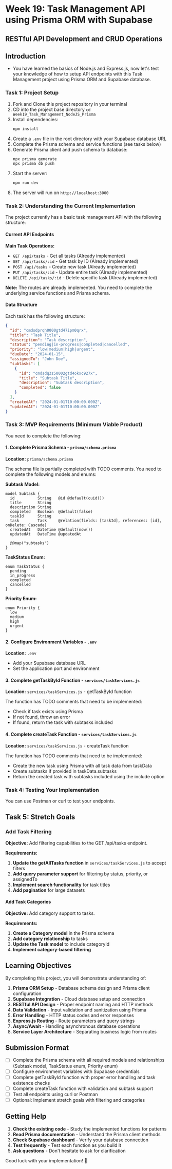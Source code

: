 # Week 19: Task Management API using Prisma ORM with Supabase

## RESTful API Development and CRUD Operations

## Introduction

- You have learned the basics of Node.js and Express.js, now let's test your knowledge of how to setup API endpoints with this Task Management project using Prisma ORM and Supabase database.

### Task 1: Project Setup

1. Fork and Clone this project repository in your terminal
2. CD into the project base directory `cd Week19_Task_Management_NodeJS_Prisma`
3. Install dependencies:
   ```bash
   npm install
   ```
4. Create a `.env` file in the root directory with your Supabase database URL
5. Complete the Prisma schema and service functions (see tasks below)
6. Generate Prisma client and push schema to database:
   ```bash
   npx prisma generate
   npx prisma db push
   ```
7. Start the server:
   ```bash
   npm run dev
   ```
8. The server will run on `http://localhost:3000`

### Task 2: Understanding the Current Implementation

The project currently has a basic task management API with the following structure:

#### Current API Endpoints

**Main Task Operations:**

- `GET /api/tasks` - Get all tasks (Already implemented)
- `GET /api/tasks/:id` - Get task by ID (Already implemented)
- `POST /api/tasks` - Create new task (Already implemented)
- `PUT /api/tasks/:id` - Update entire task (Already implemented)
- `DELETE /api/tasks/:id` - Delete specific task (Already implemented)

**Note:** The routes are already implemented. You need to complete the underlying service functions and Prisma schema.

#### Data Structure

Each task has the following structure:

```json
{
  "id": "cmdsdprqh0000gtd47ipm0qrx",
  "title": "Task Title",
  "description": "Task description",
  "status": "pending|in-progress|completed|cancelled",
  "priority": "low|medium|high|urgent",
  "dueDate": "2024-01-15",
  "assignedTo": "John Doe",
  "subtasks": [
    {
      "id": "cmdsdq3z50002gtd4okxc927x",
      "title": "Subtask Title",
      "description": "Subtask description",
      "completed": false
    }
  ],
  "createdAt": "2024-01-01T10:00:00.000Z",
  "updatedAt": "2024-01-01T10:00:00.000Z"
}
```

### Task 3: MVP Requirements (Minimum Viable Product)

You need to complete the following:

#### 1. Complete Prisma Schema - `prisma/schema.prisma`

**Location:** `prisma/schema.prisma`

The schema file is partially completed with TODO comments. You need to complete the following models and enums:

**Subtask Model:**

```prisma
model Subtask {
  id          String   @id @default(cuid())
  title       String
  description String
  completed   Boolean  @default(false)
  taskId      String
  task        Task     @relation(fields: [taskId], references: [id], onDelete: Cascade)
  createdAt   DateTime @default(now())
  updatedAt   DateTime @updatedAt

  @@map("subtasks")
}
```

**TaskStatus Enum:**

```prisma
enum TaskStatus {
  pending
  in_progress
  completed
  cancelled
}
```

**Priority Enum:**

```prisma
enum Priority {
  low
  medium
  high
  urgent
}
```

#### 2. Configure Environment Variables - `.env`

**Location:** `.env`

- Add your Supabase database URL
- Set the application port and environment

#### 3. Complete getTaskById Function - `services/taskServices.js`

**Location:** `services/taskServices.js` - getTaskById function

The function has TODO comments that need to be implemented:

- Check if task exists using Prisma
- If not found, throw an error
- If found, return the task with subtasks included

#### 4. Complete createTask Function - `services/taskServices.js`

**Location:** `services/taskServices.js` - createTask function

The function has TODO comments that need to be implemented:

- Create the new task using Prisma with all task data from taskData
- Create subtasks if provided in taskData.subtasks
- Return the created task with subtasks included using the include option

### Task 4: Testing Your Implementation

You can use Postman or curl to test your endpoints.

## Task 5: Stretch Goals

### Add Task Filtering

**Objective:** Add filtering capabilities to the GET /api/tasks endpoint.

**Requirements:**

1. **Update the getAllTasks function** in `services/taskServices.js` to accept filters
2. **Add query parameter support** for filtering by status, priority, or assignedTo
3. **Implement search functionality** for task titles
4. **Add pagination** for large datasets

#### Add Task Categories

**Objective:** Add category support to tasks.

**Requirements:**

1. **Create a Category model** in the Prisma schema
2. **Add category relationship** to tasks
3. **Update the Task model** to include categoryId
4. **Implement category-based filtering**

## Learning Objectives

By completing this project, you will demonstrate understanding of:

1. **Prisma ORM Setup** - Database schema design and Prisma client configuration
2. **Supabase Integration** - Cloud database setup and connection
3. **RESTful API Design** - Proper endpoint naming and HTTP methods
4. **Data Validation** - Input validation and sanitization using Prisma
5. **Error Handling** - HTTP status codes and error responses
6. **Express.js Routing** - Route parameters and query strings
7. **Async/Await** - Handling asynchronous database operations
8. **Service Layer Architecture** - Separating business logic from routes

## Submission Format

- [ ] Complete the Prisma schema with all required models and relationships (Subtask model, TaskStatus enum, Priority enum)
- [ ] Configure environment variables with Supabase credentials
- [ ] Complete getTaskById function with proper error handling and task existence checks
- [ ] Complete createTask function with validation and subtask support
- [ ] Test all endpoints using curl or Postman
- [ ] Optional: Implement stretch goals with filtering and categories

## Getting Help

1. **Check the existing code** - Study the implemented functions for patterns
2. **Read Prisma documentation** - Understand the Prisma client methods
3. **Check Supabase dashboard** - Verify your database connection
4. **Test frequently** - Test each function as you build it
5. **Ask questions** - Don't hesitate to ask for clarification

Good luck with your implementation! 🚀
